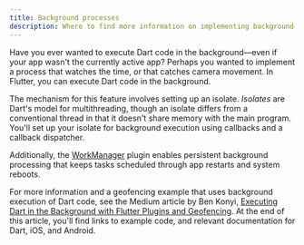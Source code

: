 ```yaml
---
title: Background processes
description: Where to find more information on implementing background processes in Flutter.
---
```


Have you ever wanted to execute Dart code in the
background—even if your app wasn't the currently active app?
Perhaps you wanted to implement a process that watches the time,
or that catches camera movement.
In Flutter, you can execute Dart code in the background.

The mechanism for this feature involves setting up an isolate.
_Isolates_ are Dart's model for multithreading,
though an isolate differs from a conventional thread
in that it doesn't share memory with the main program.
You'll set up your isolate for background execution using
callbacks and a callback dispatcher.

Additionally, the [WorkManager] plugin enables persistent background processing 
that keeps tasks scheduled through app restarts and system reboots. 

For more information and a geofencing example that uses background
execution of Dart code, see the Medium article by Ben Konyi,
[Executing Dart in the Background with Flutter Plugins and
Geofencing][background-processes].  At the end of this article,
you'll find links to example code, and relevant documentation for Dart,
iOS, and Android.
 
[background-processes]: {{site.flutter-medium}}/executing-dart-in-the-background-with-flutter-plugins-and-geofencing-2b3e40a1a124
[WorkManager]: {{site.pub-pkg}}/workmanager 
